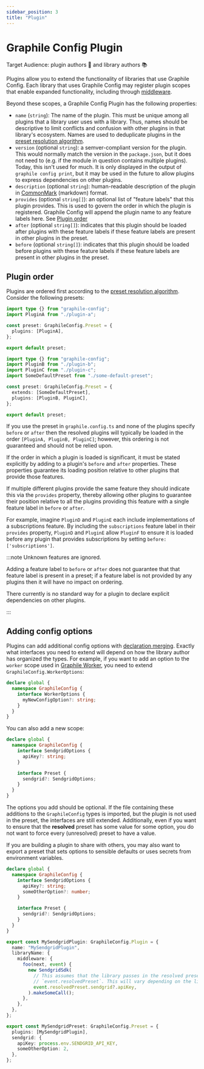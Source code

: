 ```yaml
---
sidebar_position: 3
title: "Plugin"
---
```


# Graphile Config Plugin

Target Audience: plugin authors 🔌 and library authors 📚

Plugins allow you to extend the functionality of libraries that use Graphile
Config. Each library that uses Graphile Config may register plugin scopes that
enable expanded functionality, including through [middleware](#middleware).

Beyond these scopes, a Graphile Config Plugin has the following properties:

- `name` (`string`): The name of the plugin. This must be unique among all
  plugins that a library user uses with a library. Thus, names should be
  descriptive to limit conflicts and confusion with other plugins in that
  library's ecosystem. Names are used to deduplicate plugins in the
  [preset resolution algorithm](./preset.md#preset-resolution).
- `version` (optional `string`): a semver-compliant version for the plugin. This
  would normally match the version in the `package.json`, but it does not need
  to (e.g. if the module in question contains multiple plugins). Today, this
  isn't used for much. It is only displayed in the output of
  `graphile config print`, but it may be used in the future to allow plugins to
  express dependencies on other plugins.
- `description` (optional `string`): human-readable description of the plugin in
  [CommonMark](https://commonmark.org/) (markdown) format.
- `provides` (optional `string[]`): an optional list of "feature labels" that
  this plugin provides. This is used to govern the order in which the plugin is
  registered. Graphile Config will append the plugin name to any feature labels
  here. See [Plugin order](#plugin-order)
- `after` (optional `string[]`): indicates that this plugin should be loaded
  after plugins with these feature labels if these feature labels are present in
  other plugins in the preset.
- `before` (optional `string[]`): indicates that this plugin should be loaded
  before plugins with these feature labels if these feature labels are present
  in other plugins in the preset.

## Plugin order

Plugins are ordered first according to the
[preset resolution algorithm](./preset.md#preset-resolution). Consider the
following presets:

```ts title=some-default-preset.ts
import type {} from "graphile-config";
import PluginA from "./plugin-a";

const preset: GraphileConfig.Preset = {
  plugins: [PluginA],
};

export default preset;
```

```ts title=graphile.config.ts
import type {} from "graphile-config";
import PluginB from "./plugin-b";
import PluginC from "./plugin-c";
import SomeDefaultPreset from "./some-default-preset";

const preset: GraphileConfig.Preset = {
  extends: [SomeDefaultPreset],
  plugins: [PluginB, PluginC],
};

export default preset;
```

If you use the preset in `graphile.config.ts` and none of the plugins specify
`before` or `after` then the resolved plugins will typically be loaded in the
order `[PluginA, PluginB, PluginC]`; however, this ordering is not guaranteed
and should not be relied upon.

If the order in which a plugin is loaded is significant, it must be stated
explicitly by adding to a plugin's `before` and `after` properties. These
properties guarantee its loading position relative to other plugins that provide
those features.

If multiple different plugins provide the same feature they should indicate this
via the `provides` property, thereby allowing other plugins to guarantee their
position relative to all the plugins providing this feature with a single
feature label in `before` or `after`.

For example, imagine `PluginD` and `PluginE` each include implementations of a
subscriptions feature. By including the `subscriptions` feature label in their
`provides` property, `PluginD` and `PluginE` allow `PluginF` to ensure it is
loaded before any plugin that provides subscriptions by setting
`before: ['subscriptions']`.

:::note Unknown features are ignored.

Adding a feature label to `before` or `after` does not guarantee that that
feature label is present in a preset; if a feature label is not provided by any
plugins then it will have no impact on ordering.

There currently is no standard way for a plugin to declare explicit dependencies
on other plugins.

:::

## Adding config options

Plugins can add additional config options with
[declaration merging](https://www.typescriptlang.org/docs/handbook/declaration-merging.html).
Exactly what interfaces you need to extend will depend on how the library author
has organized the types. For example, if you want to add an option to the
`worker` scope used in
[Graphile Worker](https://github.com/graphile/worker/blob/aa417401838e010ef92c63e15a3173ee494eaae2/src/index.ts#L62),
you need to extend `GraphileConfig.WorkerOptions`:

```ts
declare global {
  namespace GraphileConfig {
    interface WorkerOptions {
      myNewConfigOption?: string;
    }
  }
}
```

You can also add a new scope:

```ts
declare global {
  namespace GraphileConfig {
    interface SendgridOptions {
      apiKey?: string;
    }

    interface Preset {
      sendgrid?: SendgridOptions;
    }
  }
}
```

The options you add should be optional. If the file containing these additions
to the `GraphileConfig` types is imported, but the plugin is not used in the
preset, the interfaces are still extended. Additionally, even if you want to
ensure that the **resolved** preset has some value for some option, you do not
want to force every (unresolved) preset to have a value.

If you are building a plugin to share with others, you may also want to export a
preset that sets options to sensible defaults or uses secrets from environment
variables.

```ts title=my-sendgrid-plugin.ts
declare global {
  namespace GraphileConfig {
    interface SendgridOptions {
      apiKey?: string;
      someOtherOption?: number;
    }

    interface Preset {
      sendgrid?: SendgridOptions;
    }
  }
}

export const MySendgridPlugin: GraphileConfig.Plugin = {
  name: "MySendgridPlugin",
  libraryName: {
    middleware: {
      foo(next, event) {
        new SendgridSdk(
          // This assumes that the library passes in the resolved preset via
          // `event.resolvedPreset`. This will vary depending on the library.
          event.resolvedPreset.sendgrid?.apiKey,
        ).makeSomeCall();
      },
    },
  },
};

export const MySendgridPreset: GraphileConfig.Preset = {
  plugins: [MySendgridPlugin],
  sendgrid: {
    apiKey: process.env.SENDGRID_API_KEY,
    someOtherOption: 2,
  },
};
```
